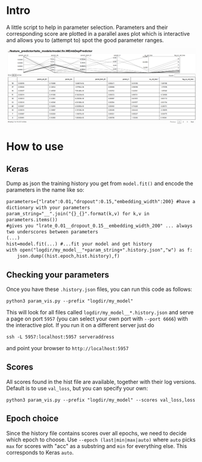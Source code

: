 # Intro
A little script to help in parameter selection. Parameters and their corresponding score are plotted in a parallel axes plot which is interactive and allows you to (attempt to) spot the good parameter ranges.

![image](https://github.com/fginter/keras_param_visualizer/blob/master/param_vis_ss.png)

# How to use

## Keras

Dump as json the training history you get from `model.fit()` and encode the parameters in the name like so:

    parameters={"lrate":0.01,"dropout":0.15,"embedding_width":200} #have a dictionary with your parameters
    param_string="__".join("{}_{}".format(k,v) for k,v in parameters.items())
    #gives you "lrate_0.01__dropout_0.15__embedding_width_200" ... always two underscores between parameters
    (...)
    hist=model.fit(...) #...fit your model and get history
    with open("logdir/my_model__"+param_string+".history.json","w") as f:
        json.dump((hist.epoch,hist.history),f)
    
## Checking your parameters

Once you have these `.history.json` files, you can run this code as follows:

    python3 param_vis.py --prefix "logdir/my_model"
    
This will look for all files called `logdir/my_model__*.history.json` and serve a page on port `5957`
(you can select your own port with `--port 6666`) with the interactive plot. If you run it on a different server just do

    ssh -L 5957:localhost:5957 serveraddress
    
and point your browser to `http://localhost:5957`

## Scores

All scores found in the hist file are available, together with their log versions. Default is to use `val_loss`, but you can specify your own:

    python3 param_vis.py --prefix "logdir/my_model" --scores val_loss,loss
    
## Epoch choice

Since the history file contains scores over all epochs, we need to decide which epoch to choose. Use `--epoch (last|min|max|auto)` where `auto` picks `max` for scores with "acc" as a substring and `min` for everything else. This corresponds to Keras `auto`.

